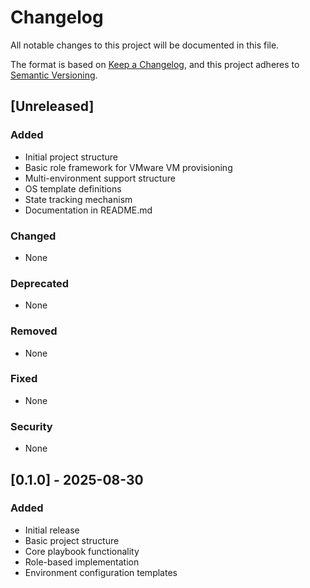 # Changelog

All notable changes to this project will be documented in this file.

The format is based on [Keep a Changelog](https://keepachangelog.com/en/1.0.0/),
and this project adheres to [Semantic Versioning](https://semver.org/spec/v2.0.0.html).

## [Unreleased]

### Added

- Initial project structure
- Basic role framework for VMware VM provisioning
- Multi-environment support structure
- OS template definitions
- State tracking mechanism
- Documentation in README.md

### Changed

- None

### Deprecated

- None

### Removed

- None

### Fixed

- None

### Security

- None

## [0.1.0] - 2025-08-30

### Added

- Initial release
- Basic project structure
- Core playbook functionality
- Role-based implementation
- Environment configuration templates
